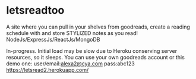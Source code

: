 # letsreadtoo


A site where you can pull in your shelves from goodreads, create a reading schedule with and store STYLIZED notes as you read!
NodeJs/ExpressJs/ReactJs/MongoDB

In-progress.
Initial load may be slow due to Heroku conserving server resources, so it sleeps. You can use your own goodreads account or this demo one: user/email:alexa2@cya.com  pass:abc123
https://letsread2.herokuapp.com/

